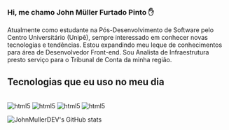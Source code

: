 ### Hi, me chamo John Müller Furtado Pinto ✋

  Atualmente como estudante na Pós-Desenvolvimento de Software pelo Centro Universitário (Unipê), sempre interessado em conhecer novas tecnologias e tendências. Estou expandindo meu leque de conhecimentos para área de Desenvolvedor Front-end. 
  Sou Analista de Infraestrutura presto serviço para o Tribunal de Conta da minha região.  

## Tecnologias que eu uso no meu dia

<div style="display: inline_block"><br/>
<img aling="center" alt ="html5" src="https://img.shields.io/badge/HTML5-E34F26?style=for-the-badge&logo=html5&logoColor=white">
<img aling="center" alt ="html5" src="https://img.shields.io/badge/CSS3-1572B6?style=for-the-badge&logo=css3&logoColor=white">
<img aling="center" alt ="html5" src="https://img.shields.io/badge/JavaScript-F7DF1E?style=for-the-badge&logo=javascript&logoColor=black">
<img aling="center" alt ="html5" src="https://img.shields.io/badge/React-20232A?style=for-the-badge&logo=react&logoColor=61DAFB">
<div>
<div>

![JohnMullerDEV's GitHub stats](https://github-readme-stats.vercel.app/api?username=johnMullerdev&show_icons=true&theme=dracula)
